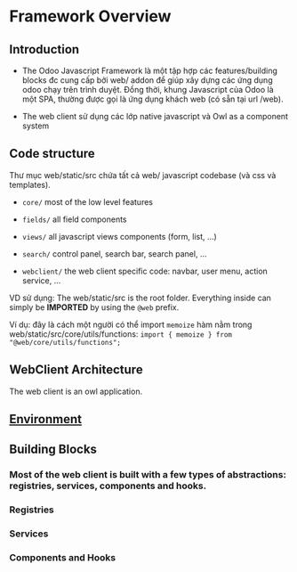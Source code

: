 # Framework Overview

## Introduction
- The Odoo Javascript Framework là một tập hợp các features/building blocks đc cung cấp bởi web/ addon để giúp xây dựng
các ứng dụng odoo chạy trên trình duyệt. Đồng thời, khung Javascript của Odoo là một SPA, thường được gọi
là ứng dụng khách web (có sẵn tại url /web).

- The web client sử dụng các lớp native javascript và Owl as a component system

## Code structure
Thư mục web/static/src chứa tất cả web/ javascript codebase (và css và templates). 
   - `core/` most of the low level features

   - `fields/` all field components

   - `views/` all javascript views components (form, list, …)

   - `search/` control panel, search bar, search panel, …

   - `webclient/` the web client specific code: navbar, user menu, action service, …

VD sử dụng:
 The web/static/src is the root folder. Everything inside can simply be **IMPORTED** by using the `@web` prefix.

 Ví dụ: đây là cách một người có thể import `memoize` hàm nằm trong web/static/src/core/utils/functions:
  `import { memoize } from "@web/core/utils/functions";`

## WebClient Architecture
 The web client is an owl application.
 
## [Environment](https://www.odoo.com/documentation/15.0/developer/reference/frontend/framework_overview.html#environment)

## Building Blocks
### Most of the web client is built with a few types of abstractions: registries, services, components and hooks.
### Registries
### Services
### Components and Hooks